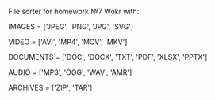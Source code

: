 File sorter for homework №7
Wokr with:

IMAGES = ['JPEG', 'PNG', 'JPG', 'SVG']

VIDEO = ['AVI', 'MP4', 'MOV', 'MKV']

DOCUMENTS = ['DOC', 'DOCX', 'TXT', 'PDF', 'XLSX', 'PPTX']

AUDIO = ['MP3', 'OGG', 'WAV', 'AMR']

ARCHIVES = ['ZIP', 'TAR']
